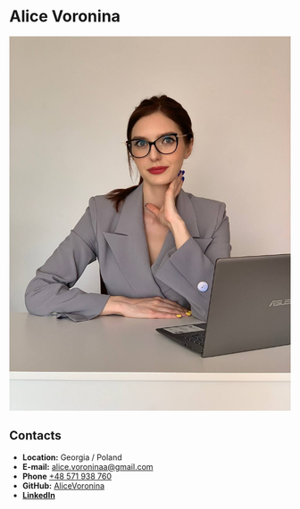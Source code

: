 # Alice Voronina
![CV photo](/images/CV.jpg)
## Contacts
* **Location:** Georgia / Poland
* **E-mail:** [alice.voroninaa@gmail.com](mailto:alice.voroninaa@gmail.com)
* **Phone** [+48 571 938 760](tel:+48571938760)
* **GitHub:** [AliceVoronina](https://github.com/AliceVoronina)
* **[LinkedIn](https://www.linkedin.com/in/alice-voronina/)** 
